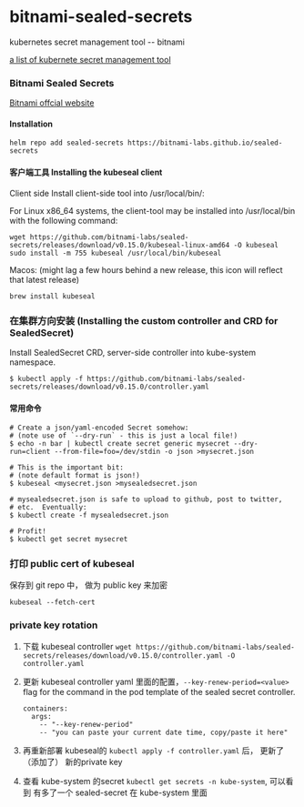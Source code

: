 # bitnami-sealed-secrets
kubernetes secret management tool -- bitnami 

[a list of kubernete secret management tool](https://argoproj.github.io/argo-cd/operator-manual/secret-management/)


### Bitnami Sealed Secrets
[Bitnami offcial website](https://github.com/bitnami-labs/sealed-secrets#sealed-secrets-for-kubernetes)

#### Installation 

```
helm repo add sealed-secrets https://bitnami-labs.github.io/sealed-secrets
```

#### 客户端工具 Installing the kubeseal client

Client side
Install client-side tool into /usr/local/bin/:

For Linux x86_64 systems, the client-tool may be installed into /usr/local/bin with the following command:

```
wget https://github.com/bitnami-labs/sealed-secrets/releases/download/v0.15.0/kubeseal-linux-amd64 -O kubeseal
sudo install -m 755 kubeseal /usr/local/bin/kubeseal
```

Macos: (might lag a few hours behind a new release, this icon will reflect that latest release)
```
brew install kubeseal
```

### 在集群方向安装 (Installing the custom controller and CRD for SealedSecret)

Install SealedSecret CRD, server-side controller into kube-system namespace.

```
$ kubectl apply -f https://github.com/bitnami-labs/sealed-secrets/releases/download/v0.15.0/controller.yaml

```

#### 常用命令
```
# Create a json/yaml-encoded Secret somehow:
# (note use of `--dry-run` - this is just a local file!)
$ echo -n bar | kubectl create secret generic mysecret --dry-run=client --from-file=foo=/dev/stdin -o json >mysecret.json

# This is the important bit:
# (note default format is json!)
$ kubeseal <mysecret.json >mysealedsecret.json

# mysealedsecret.json is safe to upload to github, post to twitter,
# etc.  Eventually:
$ kubectl create -f mysealedsecret.json

# Profit!
$ kubectl get secret mysecret
```
### 打印 public cert of kubeseal 

保存到 git repo 中， 做为 public key 来加密 
```
kubeseal --fetch-cert
```

### private key rotation

1. 下载 kubeseal controller `wget https://github.com/bitnami-labs/sealed-secrets/releases/download/v0.15.0/controller.yaml -O controller.yaml`

2. 更新 kubeseal controller yaml 里面的配置，`--key-renew-period=<value>` flag for the command in the pod template of the sealed secret controller.
   ```
   containers:
     args:
       -- "--key-renew-period"
       -- "you can paste your current date time, copy/paste it here"
   ```

3. 再重新部署 kubeseal的 `kubectl apply -f controller.yaml` 后， 更新了（添加了） 新的private key
4. 查看 kube-system 的secret  `kubectl get secrets -n kube-system`, 可以看到 有多了一个 sealed-secret 在 kube-system 里面



